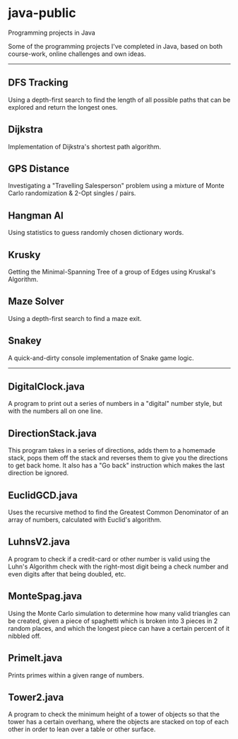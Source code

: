 # java-public
Programming projects in Java

Some of the programming projects I've completed in Java, based on both course-work, online challenges and own ideas.

---
## DFS Tracking
Using a depth-first search to find the length of all possible paths that can be explored and return the longest ones.

## Dijkstra
Implementation of Dijkstra's shortest path algorithm.

## GPS Distance
Investigating a "Travelling Salesperson" problem using a mixture of Monte Carlo randomization & 2-Opt singles / pairs.

## Hangman AI
Using statistics to guess randomly chosen dictionary words.

## Krusky
Getting the Minimal-Spanning Tree of a group of Edges using Kruskal's Algorithm.

## Maze Solver
Using a depth-first search to find a maze exit.

## Snakey
A quick-and-dirty console implementation of Snake game logic.

***

## DigitalClock.java
A program to print out a series of numbers in a "digital" number style, but with the numbers all on one line.

## DirectionStack.java
This program takes in a series of directions, adds them to a homemade stack, pops them off the stack and reverses them to give you the directions to get back home. It also has a "Go back" instruction which makes the last direction be ignored.

## EuclidGCD.java
Uses the recursive method to find the Greatest Common Denominator of an array of numbers, calculated with Euclid's algorithm.

## LuhnsV2.java
A program to check if a credit-card or other number is valid using the Luhn's Algorithm check with the right-most digit being a check number and even digits after that being doubled, etc.

## MonteSpag.java
Using the Monte Carlo simulation to determine how many valid triangles can be created, given a piece of spaghetti which is broken into 3 pieces in 2 random places, and which the longest piece can have a certain percent of it nibbled off.

## PrimeIt.java
Prints primes within a given range of numbers.

## Tower2.java
A program to check the minimum height of a tower of objects so that the tower has a certain overhang, where the objects are stacked on top of each other in order to lean over a table or other surface.
